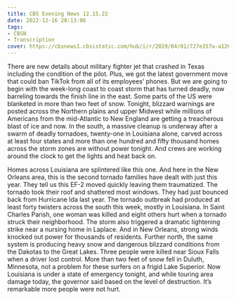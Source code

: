 ```yaml
---
title: CBS Evening News 12.15.22
date: 2022-12-16 20:13:06
tags:
- CBSN
- Transcription
cover: https://cbsnews1.cbsistatic.com/hub/i/r/2019/04/01/727e357a-a126-4138-a2c5-4d3222669d57/thumbnail/640x360/3ff2761028dc5c65cc4f07acd54bcd5c/cbsn2-logo-1920x1080.jpg
---
```

There are new details about military fighter jet that crashed in Texas including the condition of the pilot. Plus, we got the latest government move that could ban TikTok from all of its employees’ phones. But we are going to begin with the week-long coast to coast storm that has turned deadly, now barreling towards the finish line in the east. Some parts of the US were blanketed in more than two feet of snow. Tonight, blizzard warnings are posted across the Northern plains and upper Midwest while millions of Americans from the mid-Atlantic to New England are getting a treacherous blast of ice and now. In the south, a massive cleanup is underway after a swarm of deadly tornadoes, twenty-one in Louisiana alone, carved across at least four states and more than one hundred and fifty thousand homes across the storm zones are without power tonight. And crews are working around the clock to get the lights and heat back on. 

Homes across Louisiana are splintered like this one. And here in the New Orleans area, this is the second tornado families have dealt with just this year. They tell us this EF-2 moved quickly leaving them traumatized. The tornado took their roof and shattered most windows. They had just bounced back from Hurricane Ida last year. The tornado outbreak had produced at least forty twisters across the south this week, mostly in Louisiana. In Saint Charles Parish, one woman was killed and eight others hurt when a tornado struck their neighborhood. The storm also triggered a dramatic lightening strike near a nursing home in Laplace. And in New Orleans, strong winds knocked out power for thousands of residents. Further north, the same system is producing heavy snow and dangerous blizzard conditions from the Dakotas to the Great Lakes. Three people were killed near Sioux Falls when a driver lost control. More than two feet of snow fell in Duluth, Minnesota, not a problem for these surfers on a frigid Lake Superior. Now Louisiana is under a state of emergency tonight, and while touring area damage today, the governor said based on the level of destruction. It’s remarkable more people were not hurt.
